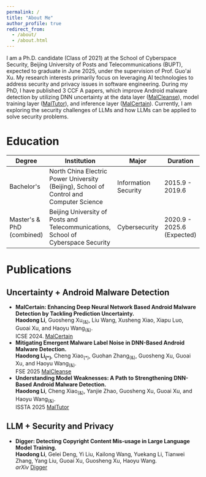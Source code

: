 ```yaml
---
permalink: /
title: "About Me"
author_profile: true
redirect_from: 
  - /about/
  - /about.html
---
```


I am a Ph.D. candidate (Class of 2021) at the School of Cyberspace Security, Beijing University of Posts and Telecommunications (BUPT), expected to graduate in June 2025, under the supervision of Prof. Guo'ai Xu. My research interests primarily focus on leveraging AI technologies to address security and privacy issues in software engineering. During my PhD, I have published 3 CCF A papers, which improve Android malware detection by utilizing DNN uncertainty at the data layer ([MalCleanse](https://dl.acm.org/doi/abs/10.1145/3597503.3639122)), model training layer ([MalTutor](https://dl.acm.org/doi/abs/10.1145/3597503.3639122)), and inference layer ([MalCertain](https://dl.acm.org/doi/abs/10.1145/3597503.3639122)). Currently, I am exploring the security challenges of LLMs and how LLMs can be applied to solve security problems.  


Education
======


| Degree            | Institution                                              | Major               | Duration        |
|-------------------|----------------------------------------------------------|---------------------|-----------------|
| Bachelor's        | North China Electric Power University (Beijing), School of Control and Computer Science | Information Security | 2015.9 - 2019.6     |
| Master's & PhD (combined) | Beijing University of Posts and Telecommunications, School of Cyberspace Security | Cybersecurity        | 2020.9 - 2025.6 (Expected) |



Publications
======

Uncertainty + Android Malware Detection
------
- __MalCertain: Enhancing Deep Neural Network Based Android Malware Detection by Tackling Prediction Uncertainty.__ <br>
  __Haodong Li__, Guosheng Xu<sub>(&)</sub>, Liu Wang, Xusheng Xiao, Xiapu Luo, Guoai Xu, and Haoyu Wang<sub>(&)</sub>. <br>
  ICSE 2024. [MalCertain](https://dl.acm.org/doi/abs/10.1145/3597503.3639122)
- __Mitigating Emergent Malware Label Noise in DNN-Based Android Malware Detection.__  <br>
  __Haodong Li<sub>(\*)</sub>__, Cheng Xiao<sub>(\*)</sub>, Guohan Zhang<sub>(&)</sub>, Guosheng Xu, Guoai Xu, and Haoyu Wang<sub>(&)</sub>. <br>
  FSE 2025 [MalCleanse](https://dl.acm.org/doi/abs/10.1145/3597503.3639122)
- __Understanding Model Weaknesses: A Path to Strengthening DNN-Based Android Malware Detection.__  <br>
  __Haodong Li__, Cheng Xiao<sub>(&)</sub>, Yanjie Zhao, Guosheng Xu, Guoai Xu, and Haoyu Wang<sub>(&)</sub>. <br>
  ISSTA 2025 [MalTutor](https://dl.acm.org/doi/abs/10.1145/3597503.3639122)

LLM + Security and Privacy
------
- __Digger: Detecting Copyright Content Mis-usage in Large Language Model Training.__ <br>
  __Haodong Li__, Gelei Deng, Yi Liu, Kailong Wang, Yuekang Li, Tianwei Zhang, Yang Liu, Guoai Xu, Guosheng Xu, Haoyu Wang. <br>
  *arXiv* [Digger](https://arxiv.org/abs/2401.00676)



